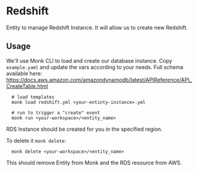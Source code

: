 # Redshift

Entity to manage Redshift Instance.
It will allow us to create new Redshift.

## Usage

We'll use Monk CLI to load and create our database instance.
Copy `example.yaml` and update the vars according to your needs.
Full schema available here: https://docs.aws.amazon.com/amazondynamodb/latest/APIReference/API_CreateTable.html

      # load templates
      monk load redshift.yml <your-entinty-instance>.yml

      # run to trigger a "create" event
      monk run <your-workspace>/<entity_name>

RDS Instance should be created for you in the specified region.


To delete it `monk delete`:

      monk delete <your-workspace>/<entity_name>

This should remove Entity from Monk and the RDS resource from AWS.